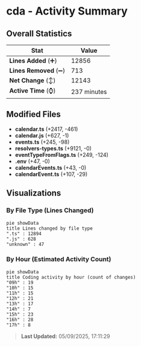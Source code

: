 # cda - Activity Summary 

## Overall Statistics

| Stat                   | Value                                                             |
| ---------------------- | ----------------------------------------------------------------- |
| **Lines Added** (➕)   | 12856                                          |
| **Lines Removed** (➖) | 713                                        |
| **Net Change** (↕)    | 12143                |
| **Active Time** (⌚)   | 237 minutes |


## Modified Files
- **calendar.ts** (+2417, -461)
- **calendar.js** (+627, -1)
- **events.ts** (+245, -98)
- **resolvers-types.ts** (+9121, -0)
- **eventTypeFromFlags.ts** (+249, -124)
- **.env** (+47, -0)
- **calendarEvents.ts** (+43, -0)
- **calendarEvent.ts** (+107, -29)

## Visualizations

### By File Type (Lines Changed)

```mermaid
pie showData
title Lines changed by file type
".ts" : 12894
".js" : 628
"unknown" : 47
```

### By Hour (Estimated Activity Count)

```mermaid
pie showData
title Coding activity by hour (count of changes)
"09h" : 19
"10h" : 15
"11h" : 15
"12h" : 21
"13h" : 17
"14h" : 7
"15h" : 23
"16h" : 28
"17h" : 8
```


> **Last Updated:** 05/09/2025, 17:11:29